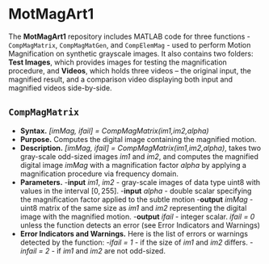 # MotMagArt1
The **MotMagArt1** repository includes MATLAB code for three functions - `CompMagMatrix`, `CompMagMatGen`, and `CompElemMag` - used to perform Motion Magnification on synthetic grayscale images. 
It also contains two folders: **Test Images**, which provides images for testing the magnification procedure, and **Videos**, which holds three videos – the original input, the magnified result, 
and a comparison video displaying both input and magnified videos side-by-side.

## `CompMagMatrix`
- **Syntax.** *[imMag, ifail] = CompMagMatrix(im1,im2,alpha)*
- **Purpose.** Computes the digital image containing the magnified motion.
- **Description.** *[imMag, ifail] = CompMagMatrix(im1,im2,alpha)*, takes two gray-scale odd-sized images *im1* and *im2*, and computes the magnified digital image *imMag* with a magnification factor *alpha* by 
                    applying a magnification procedure via frequency domain.
- **Parameters.**
    -**input** *im1*, *im2* - gray-scale images of data type uint8 with values in the interval $[0,255]$.
    -**input** *alpha* - double scalar specifying the magnification factor applied to the subtle motion
    -**output** *imMag* - uint8 matrix of the same size as *im1* and *im2* representing the digital image with the magnified motion.
    -**output** *ifail* - integer scalar. *ifail = 0* unless the function detects an error (see Error Indicators and Warnings)
- **Error Indicators and Warnings.** Here is the list of errors or warnings detected by the function:
    -*ifail = 1* - if the size of *im1* and *im2* differs.
    -*infail = 2* - if *im1* and *im2* are not odd-sized.
